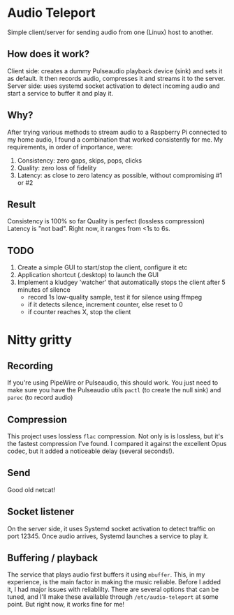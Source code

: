 # Audio Teleport
Simple client/server for sending audio from one (Linux) host to another.

## How does it work?
Client side: creates a dummy Pulseaudio playback device (sink) and sets it as default. It then records audio, compresses it and streams it to the server.
Server side: uses systemd socket activation to detect incoming audio and start a service to buffer it and play it.

## Why?
After trying various methods to stream audio to a Raspberry Pi connected to my home audio, I found a combination that worked consistently for me. My requirements, in order of importance, were:
1. Consistency: zero gaps, skips, pops, clicks
2. Quality: zero loss of fidelity
3. Latency: as close to zero latency as possible, without compromising #1 or #2

## Result
Consistency is 100% so far
Quality is perfect (lossless compression)
Latency is "not bad". Right now, it ranges from <1s to 6s. 

## TODO
1. Create a simple GUI to start/stop the client, configure it etc
2. Application shortcut (.desktop) to launch the GUI
3. Implement a kludgey 'watcher' that automatically stops the client after 5 minutes of silence
   - record 1s low-quality sample, test it for silence using ffmpeg
   - if it detects silence, increment counter, else reset to 0
   - if counter reaches X, stop the client

# Nitty gritty
## Recording
If you're using PipeWire or Pulseaudio, this should work. You just need to make sure you have the Pulseaudio utils `pactl` (to create the null sink) and `parec` (to record audio)

## Compression
This project uses lossless `flac` compression. Not only is is lossless, but it's the fastest compression I've found. I compared it against the excellent Opus codec, but it added a noticeable delay (several seconds!). 

## Send
Good old netcat!

## Socket listener
On the server side, it uses Systemd socket activation to detect traffic on port 12345. Once audio arrives, Systemd launches a service to play it.

## Buffering / playback
The service that plays audio first buffers it using `mbuffer`. This, in my experience, is the main factor in making the music reliable. Before I added it, I had major issues with reliablilty. There are several options that can be tuned, and I'll make these available through `/etc/audio-teleport` at some point. But right now, it works fine for me!
